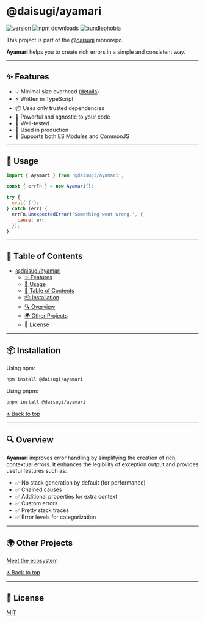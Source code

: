# @daisugi/ayamari

[![version](https://img.shields.io/npm/v/@daisugi/ayamari.svg)](https://www.npmjs.com/package/@daisugi/ayamari)
![npm downloads](https://img.shields.io/npm/dm/@daisugi/ayamari)
[![bundlephobia](https://badgen.net/bundlephobia/minzip/@daisugi/ayamari)](https://bundlephobia.com/result?p=@daisugi/ayamari)

This project is part of the [@daisugi](https://github.com/daisugiland/daisugi) monorepo.

**Ayamari** helps you to create rich errors in a simple and consistent way.

---

## ✨ Features

- 💡 Minimal size overhead ([details](https://bundlephobia.com/result?p=@daisugi/ayamari))
- ⚡️ Written in TypeScript
- 📦 Uses only trusted dependencies
- 🔨 Powerful and agnostic to your code
- 🧪 Well-tested
- 🤝 Used in production
- 🔀 Supports both ES Modules and CommonJS

---

## 🚀 Usage

```js
import { Ayamari } from '@daisugi/ayamari';

const { errFn } = new Ayamari();

try {
  eval('{');
} catch (err) {
  errFn.UnexpectedError('Something went wrong.', {
    cause: err,
  });
}
```

---

## 📖 Table of Contents

- [@daisugi/ayamari](#daisugiayamari)
  - [✨ Features](#-features)
  - [🚀 Usage](#-usage)
  - [📖 Table of Contents](#-table-of-contents)
  - [📦 Installation](#-installation)
  - [🔍 Overview](#-overview)
  - [🌍 Other Projects](#-other-projects)
  - [📜 License](#-license)

---

## 📦 Installation

Using npm:

```sh
npm install @daisugi/ayamari
```

Using pnpm:

```sh
pnpm install @daisugi/ayamari
```

[:top: Back to top](#-table-of-contents)

---

## 🔍 Overview

**Ayamari** improves error handling by simplifying the creation of rich, contextual errors. It enhances the legibility of exception output and provides useful features such as:

- ✅ No stack generation by default (for performance)
- ✅ Chained causes
- ✅ Additional properties for extra context
- ✅ Custom errors
- ✅ Pretty stack traces
- ✅ Error levels for categorization

---

## 🌍 Other Projects

[Meet the ecosystem](../../README.md)

[:top: Back to top](#-table-of-contents)

---

## 📜 License

[MIT](../../LICENSE)
